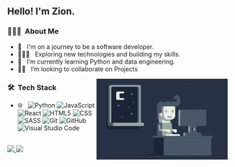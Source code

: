 <h2> Hello! I'm Zion.</h2>

<h3> 👨🏻‍💻 &nbsp;About Me </h3>

- 👨 &nbsp; I'm on a journey to be a software developer.
- 👨🏻‍💻 &nbsp; Exploring new technologies and building my skills.
- 🌱 &nbsp; I’m currently learning Python and data engineering.
- 👯‍♂️ &nbsp; I’m looking to collaborate on Projects

<img alt="Night Coding" src="https://raw.githubusercontent.com/AVS1508/AVS1508/master/assets/Night-Coding.gif" align="right"/>

<h3> 🛠 &nbsp;Tech Stack</h3>

- 🌐 &nbsp;
  ![Python](https://img.shields.io/badge/-Python-333333?style=flat&logo=python)
  ![JavaScript](https://img.shields.io/badge/-JavaScript-333333?style=flat&logo=javascript)
  ![React](https://img.shields.io/badge/-React-333333?style=flat&logo=react)
  ![HTML5](https://img.shields.io/badge/-HTML5-333333?style=flat&logo=HTML5)
  ![CSS](https://img.shields.io/badge/-CSS-333333?style=flat&logo=CSS3&logoColor=1572B6)
  ![SASS](https://img.shields.io/badge/-SASS-333333?style=flat&logo=SASS&logoColor=1572B6)
  ![Git](https://img.shields.io/badge/-Git-333333?style=flat&logo=git)
  ![GitHub](https://img.shields.io/badge/-GitHub-333333?style=flat&logo=github)
  ![Visual Studio Code](https://img.shields.io/badge/-Visual%20Studio%20Code-05122A?style=flat&logo=visual-studio-code&logoColor=007ACC)&nbsp;

  
  

 <br />
 <a href="https://github.com/zioncodes">
  <img height="180em" src="https://github-readme-stats.vercel.app/api?username=zioncodes&theme=buefy&show_icons=true" />
  <img height="180em" src="https://github-readme-stats.vercel.app/api/top-langs/?username=zioncodes&theme=buefy&layout=compact" />
</a>
